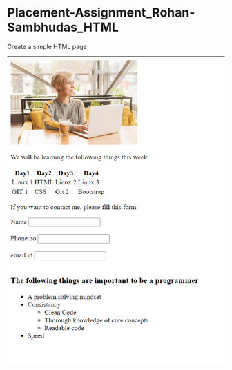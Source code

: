 # Placement-Assignment_Rohan-Sambhudas_HTML
Create a simple HTML page

![Basic_HTML](./Assets/image.png)
